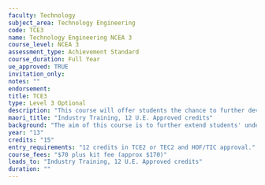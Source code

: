 ```yaml
---
faculty: Technology
subject_area: Technology Engineering
code: TCE3
name: Technology Engineering NCEA 3
course_level: NCEA 3
assessment_type: Achievement Standard
course_duration: Full Year
ue_approved: TRUE
invitation_only: 
notes: ""
endorsement: 
title: TCE3
type: Level 3 Optional
description: "This course will offer students the chance to further develop design and practical skills through their project work and extend their understanding of technological practice. The course will focus on"
maori_title: "Industry Training, 12 U.E. Approved credits"
background: "The aim of this course is to further extend students' understanding of technology and provide an in-depth course of study which explores manufacturing processes and systems, problem solving and design to an advanced level in the engineering workshop. The course will focus on increasing students' technological capability, knowledge and their understanding of how technology interacts with society. Students will develop project solutions to industry standards exploring production processes and systems. Modern technologies such as laser cutting and 3D printing can also be explored. A challenging course for motivated students."
year: "13"
credits: "15"
entry_requirements: "12 credits in TCE2 or TEC2 and HOF/TIC approval."
course_fees: "$70 plus kit fee (approx $170)"
leads_to: "Industry Training, 12 U.E. Approved credits"
duration: ""
---
```


